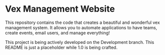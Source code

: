 Vex Management Website
======================

This repository contains the code that creates a beautiful and wonderful vex management system.  It allows you to automate applications to have teams, create events, email users, and manage everything!

This project is being actively developed on the Development branch.  This README is just a placeholder while 1.0 is being crafted.